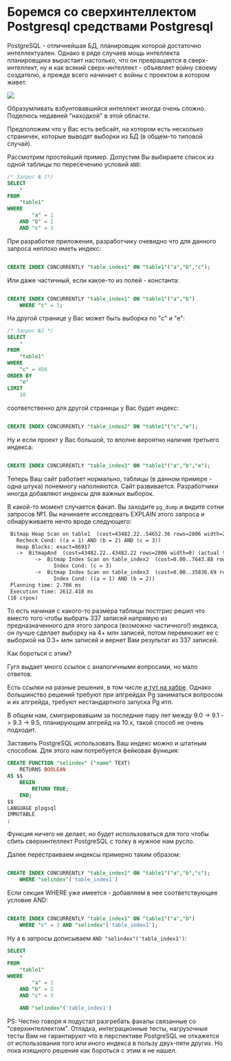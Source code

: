 # Боремся со сверхинтеллектом Postgresql средствами Postgresql

PostgreSQL - отличнейшая БД, планировщик которой достаточно интеллектуален.
Однако в ряде случаев мощь интеллекта планировщика вырастает настолько, что он превращается в сверх-интеллект, ну и как всякий сверх-интеллект - объявляет войну своему создателю, а прежде всего начинает с войны с проектом в котором живет.

![](https://habrastorage.org/webt/ga/ze/az/gazeazri-h3xbnqzojqmw8hou_m.jpeg)

Образумливать взбунтовавшийся интеллект иногда очень сложно. Поделюсь недавней "находкой" в этой области.

<cut/>

Предположим что у Вас есть вебсайт, на котором есть несколько страничек, которые выводят выборки из БД (в общем-то типовой случай).

Рассмотрим простейший пример. Допустим Вы выбираете список из одной таблицы по пересечению условий `AND`:

```sql
/* Запрос № 1*/
SELECT
	*
FROM
	"table1"
WHERE
		"a" = 1
	AND	"b" = 2
	AND "c" = 3
```

При разработке приложения, разработчику очевидно что для данного запроса
неплохо иметь индекс:

```sql

CREATE INDEX CONCURRENTLY "table_index1" ON "table1"("a","b","c");

```

Или даже частичный, если какое-то из полей - константа:

```sql

CREATE INDEX CONCURRENTLY "table_index1" ON "table1"("a","b")
	WHERE "c" = 3;

```


На другой странице у Вас может быть выборка по "c" и "e":

```sql
/* Запрос №2 */
SELECT
	*
FROM
	"table1"
WHERE
	"c" = 456
ORDER BY
	"e"
LIMIT
	10
```


соответственно для другой страницы у Вас будет индекс:

```sql

CREATE INDEX CONCURRENTLY "table_index2" ON "table1"("c","e");

```

Ну и если проект у Вас большой, то вполне вероятно наличие третьего индекса:

```sql

CREATE INDEX CONCURRENTLY "table_index3" ON "table1"("a","b","e");

```

Теперь Ваш сайт работает нормально, таблицы (в данном примере - одна штука) понемногу наполняются.
Сайт развивается. Разработчики иногда добавляют индексы для важных выборок.

В какой-то момент случается факап. Вы заходите `pg_dump` и видите сотни запросов №1. Вы начинаете исследовать EXPLAIN этого запроса и обнаруживаете нечто вроде следующего:

```txt
 Bitmap Heap Scan on table1  (cost=43482.22..54652.36 rows=2806 width=2494) (actual time=2544.520..2602.755 rows=337 loops=1)
   Recheck Cond: ((a = 1) AND (b = 2) AND (c = 3))
   Heap Blocks: exact=86917
   ->  BitmapAnd  (cost=43482.22..43482.22 rows=2806 width=0) (actual time=2516.333..2516.333 rows=0 loops=1)
         ->  Bitmap Index Scan on table_index2  (cost=0.00..7643.88 rows=150331 width=0) (actual time=1791.934..1791.934 rows=3982643 loops=1)
               Index Cond: (c = 3)
         ->  Bitmap Index Scan on table_index3  (cost=0.00..35836.69 rows=1258378 width=0) (actual time=91.829..91.829 rows=377222 loops=1)
               Index Cond: ((a = 1) AND (b = 2))
 Planning time: 2.706 ms
 Execution time: 2612.418 ms
(10 строк)

```

То есть начиная с какого-то размера таблицы постгрис решил что вместо того чтобы выбрать 337 записей напрямую из предназначенного для этого запроса (возможно частичного!) индекса, он лучше сделает выборку на 4+ млн записей, потом перемножит ее с выборкой на 0.3+ млн записей и вернет Вам результат из 337 записей.

Как бороться с этим?

Гугл выдает много ссылок с аналогичными вопросами, но мало ответов.

Есть ссылки на разные решения, в том числе [и тут на хабре](https://habrahabr.ru/post/169751/). Однако большинство решений требуют при апгрейдах Pg заниматься вопросом и их апгрейда, требуют нестандартного запуска Pg итп.

В общем нам, смигрировавшим за последние пару лет между 9.0 -> 9.1 -> 9.3 -> 9.5, планирующим апгрейд на 10.x, такой способ не очень подходит.

Заставить PostgreSQL использовать Ваш индекс можно и штатным способом. Для этого нам потребуется фейковая функция:

```sql
CREATE FUNCTION "selindex" ("name" TEXT)
	RETURNS BOOLEAN
AS $$
	BEGIN
		RETURN TRUE;
	END;
$$
LANGUAGE plpgsql
IMMUTABLE
;

```

Функция ничего не делает, но будет использоваться для того чтобы сбить сверхинтеллект PostgreSQL с толку в нужное нам русло.

Далее перестраиваем индексы примерно таким образом:

```sql

CREATE INDEX CONCURRENTLY "table_index1" ON "table1"("a","b","c");
	WHERE "selindex"('table_index1')

```

Если секция WHERE уже имеется - добавляем в нее соответствующее условие AND:

```sql

CREATE INDEX CONCURRENTLY "table_index1" ON "table1"("a","b")
	WHERE "c" = 3 AND "selindex"('table_index1');
```


Ну а в запросы дописываем `AND "selindex"('table_index1')`:

```sql
SELECT
	*
FROM
	"table1"
WHERE
		"a" = 1
	AND	"b" = 2
	AND "c" = 3

	AND	"selindex"('table_index1')
```

PS: Честно говоря я подустал разгребать факапы связанные со "сверхинтеллектом". Отладка, интеграционные тесты, нагрузочные тесты Вам не гарантируют что в перспективе PostgreSQL не откажется от использования того или иного индекса в пользу двух-пяти других. Но пока изящного решения как бороться с этим я не нашел.
